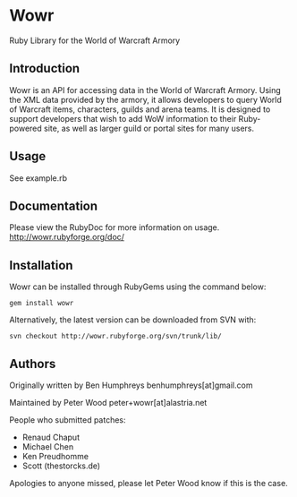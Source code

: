 Wowr
====
Ruby Library for the World of Warcraft Armory

Introduction
------------

Wowr is an API for accessing data in the World of Warcraft Armory. Using the XML data provided by the armory, it allows developers to query World of Warcraft items, characters, guilds and arena teams. It is designed to support developers that wish to add WoW information to their Ruby-powered site, as well as larger guild or portal sites for many users.

## Usage

See example.rb

## Documentation

Please view the RubyDoc for more information on usage. http://wowr.rubyforge.org/doc/

## Installation

Wowr can be installed through RubyGems using the command below:

    gem install wowr

Alternatively, the latest version can be downloaded from SVN with:

    svn checkout http://wowr.rubyforge.org/svn/trunk/lib/

## Authors

Originally written by Ben Humphreys benhumphreys[at]gmail.com

Maintained by Peter Wood peter+wowr[at]alastria.net

People who submitted patches:

* Renaud Chaput
* Michael Chen
* Ken Preudhomme
* Scott (thestorcks.de)

Apologies to anyone missed, please let Peter Wood know if this is the case.
